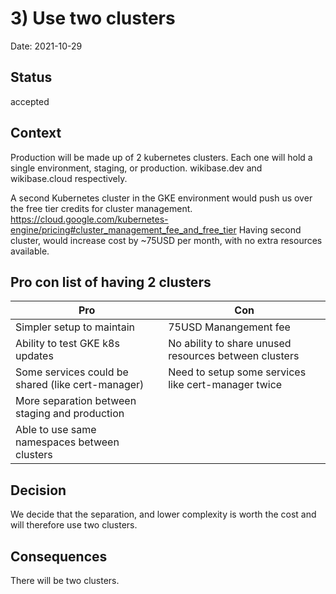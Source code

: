 # 3) Use two clusters

Date: 2021-10-29

## Status

accepted

## Context

Production will be made up of 2 kubernetes clusters.
Each one will hold a single environment, staging, or production.
wikibase.dev and wikibase.cloud respectively.

A second Kubernetes cluster in the GKE environment would push us over the free tier credits for cluster management.
https://cloud.google.com/kubernetes-engine/pricing#cluster_management_fee_and_free_tier
Having second cluster, would increase cost by ~75USD per month, with no extra resources available.

## Pro con list of having 2 clusters

| Pro                   | Con                   |
| --------------------- | --------------------- |
| Simpler setup to maintain                 | 75USD Manangement fee |
| Ability to test GKE k8s updates | No ability to share unused resources between clusters |
| Some services could be shared (like cert-manager) | Need to setup some services like cert-manager twice |
| More separation between staging and production | |
| Able to use same namespaces between clusters | |


## Decision

We decide that the separation, and lower complexity is worth the cost and will therefore use two clusters.

## Consequences

There will be two clusters.
